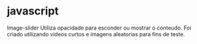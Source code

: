 # javascript

Image-slider
Utiliza opacidade para esconder ou mostrar o conteudo. Foi criado utilizando videos curtos e imagens aleatorias para fins de teste.

